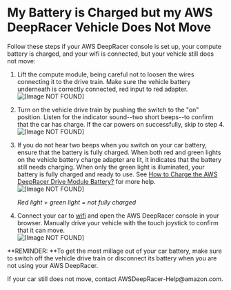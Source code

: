 # My Battery is Charged but my AWS DeepRacer Vehicle Does Not Move<a name="deepracer-troubleshooting-immobile-vehicle-with-charged-battery"></a>

Follow these steps if your AWS DeepRacer console is set up, your compute battery is charged, and your wifi is connected, but your vehicle still does not move:

1. Lift the compute module, being careful not to loosen the wires connecting it to the drive train\. Make sure the vehicle battery underneath is correctly connected, red input to red adapter\.  
![\[Image NOT FOUND\]](http://docs.aws.amazon.com/deepracer/latest/developerguide/images/deepracer-connect-vehicle-battery.png)

1. Turn on the vehicle drive train by pushing the switch to the "on" position\. Listen for the indicator sound\-\-two short beeps\-\-to confirm that the car has charge\. If the car powers on successfully, skip to step 4\.  
![\[Image NOT FOUND\]](http://docs.aws.amazon.com/deepracer/latest/developerguide/images/deepracer-troubleshooting-drive-module-battery-switch.png)

1. If you do not hear two beeps when you switch on your car battery, ensure that the battery is fully charged\. When both red and green lights on the vehicle battery charge adapter are lit, it indicates that the battery still needs charging\. When only the green light is illuminated, your battery is fully charged and ready to use\. See [How to Charge the AWS DeepRacer Drive Module Battery?](deepracer-troubleshooting-charge-vehicle-battery-first-time.md) for more help\.   
![\[Image NOT FOUND\]](http://docs.aws.amazon.com/deepracer/latest/developerguide/images/deepracer-troubleshooting-vehicle-battery-charger-LEDs.png)

   *Red light \+ green light = *not* fully charged*

1. Connect your car to [wifi](deepracer-set-up-vehicle.md) and open the AWS DeepRacer console in your browser\. Manually drive your vehicle with the touch joystick to confirm that it can move\.  
![\[Image NOT FOUND\]](http://docs.aws.amazon.com/deepracer/latest/developerguide/images/Deepracer-troubleshooting-manually-drive-with-touch-joystick.png)

**REMINDER: **To get the most millage out of your car battery, make sure to switch off the vehicle drive train or disconnect its battery when you are not using your AWS DeepRacer\.

If your car still does not move, contact AWSDeepRacer\-Help@amazon\.com\.